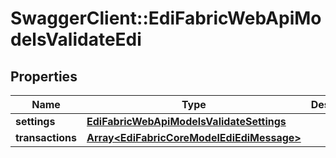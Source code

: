 # SwaggerClient::EdiFabricWebApiModelsValidateEdi

## Properties
Name | Type | Description | Notes
------------ | ------------- | ------------- | -------------
**settings** | [**EdiFabricWebApiModelsValidateSettings**](EdiFabricWebApiModelsValidateSettings.md) |  | [optional] 
**transactions** | [**Array&lt;EdiFabricCoreModelEdiEdiMessage&gt;**](EdiFabricCoreModelEdiEdiMessage.md) |  | [optional] 



